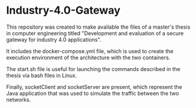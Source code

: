 # Industry-4.0-Gateway

This repository was created to make available the files of a master's thesis in computer engineering titled "Development and evaluation of a secure gateway for industry 4.0 applications". 

It includes the docker-compose.yml file, which is used to create the execution environment of the architecture with the two containers. 

The start.sh file is useful for launching the commands described in the thesis via bash files in Linux. 

Finally, socketClient and socketServer are present, which represent the Java application that was used to simulate the traffic between the two networks.
